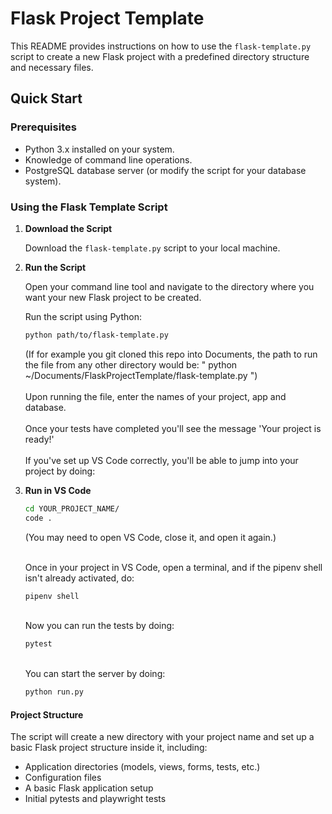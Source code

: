 # Flask Project Template

This README provides instructions on how to use the `flask-template.py` script to create a new Flask project with a predefined directory structure and necessary files.

## Quick Start

### Prerequisites

- Python 3.x installed on your system.
- Knowledge of command line operations.
- PostgreSQL database server (or modify the script for your database system).

### Using the Flask Template Script


1. **Download the Script**

    Download the `flask-template.py` script to your local machine.


2. **Run the Script**

    Open your command line tool and navigate to the directory where you want your new Flask project to be created.

    Run the script using Python:

    ```bash
    python path/to/flask-template.py
    ```
    (If for example you git cloned this repo into Documents, the path to run the file from any other directory would be: " python ~/Documents/FlaskProjectTemplate/flask-template.py ")
    <br><br>Upon running the file, enter the names of your project, app and database.
    <br><br>Once your tests have completed you'll see the message 'Your project is ready!'
    <br><br>If you've set up VS Code correctly, you'll be able to jump into your project by doing:


3. **Run in VS Code**

    ```bash
    cd YOUR_PROJECT_NAME/
    code .
    ```
    (You may need to open VS Code, close it, and open it again.)

    <br>Once in your project in VS Code, open a terminal, and if the pipenv shell isn't already activated, do:
    ```bash
    pipenv shell
    ```

    <br>Now you can run the tests by doing:
    ```bash
    pytest
    ```

    <br>You can start the server by doing:
    ```bash
    python run.py
    ```

#### Project Structure

The script will create a new directory with your project name and set up a basic Flask project structure inside it, including:

- Application directories (models, views, forms, tests, etc.)
- Configuration files
- A basic Flask application setup
- Initial pytests and playwright tests
